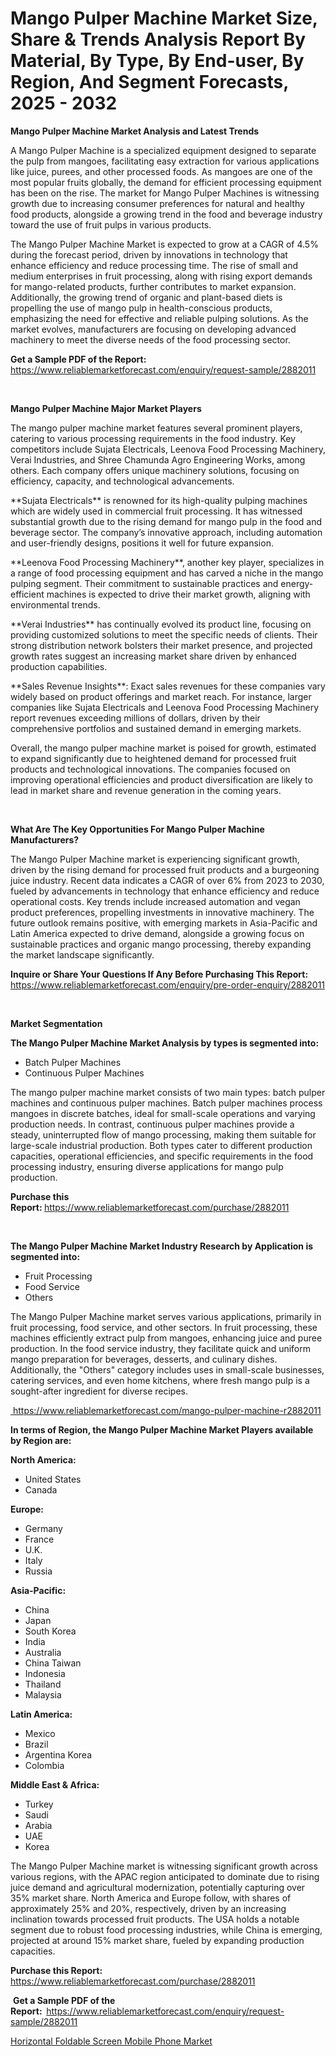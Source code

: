 <p><h1>Mango Pulper Machine Market Size, Share & Trends Analysis Report By Material, By Type, By End-user, By Region, And Segment Forecasts, 2025 - 2032</h1></p><p><strong>Mango Pulper Machine Market Analysis and Latest Trends</strong></p>
<p><p>A Mango Pulper Machine is a specialized equipment designed to separate the pulp from mangoes, facilitating easy extraction for various applications like juice, purees, and other processed foods. As mangoes are one of the most popular fruits globally, the demand for efficient processing equipment has been on the rise. The market for Mango Pulper Machines is witnessing growth due to increasing consumer preferences for natural and healthy food products, alongside a growing trend in the food and beverage industry toward the use of fruit pulps in various products.</p><p>The Mango Pulper Machine Market is expected to grow at a CAGR of 4.5% during the forecast period, driven by innovations in technology that enhance efficiency and reduce processing time. The rise of small and medium enterprises in fruit processing, along with rising export demands for mango-related products, further contributes to market expansion. Additionally, the growing trend of organic and plant-based diets is propelling the use of mango pulp in health-conscious products, emphasizing the need for effective and reliable pulping solutions. As the market evolves, manufacturers are focusing on developing advanced machinery to meet the diverse needs of the food processing sector.</p></p>
<p><strong>Get a Sample PDF of the Report:&nbsp;</strong> <a href="https://www.reliablemarketforecast.com/enquiry/request-sample/2882011?utm_campaign=2481&utm_medium=2&utm_source=Github&utm_content=ia&utm_term=12032025&utm_id=mango-pulper-machine">https://www.reliablemarketforecast.com/enquiry/request-sample/2882011</a></p>
<p>&nbsp;</p>
<p><strong>Mango Pulper Machine Major Market Players</strong></p>
<p><p>The mango pulper machine market features several prominent players, catering to various processing requirements in the food industry. Key competitors include Sujata Electricals, Leenova Food Processing Machinery, Verai Industries, and Shree Chamunda Agro Engineering Works, among others. Each company offers unique machinery solutions, focusing on efficiency, capacity, and technological advancements.</p><p>**Sujata Electricals** is renowned for its high-quality pulping machines which are widely used in commercial fruit processing. It has witnessed substantial growth due to the rising demand for mango pulp in the food and beverage sector. The company’s innovative approach, including automation and user-friendly designs, positions it well for future expansion.</p><p>**Leenova Food Processing Machinery**, another key player, specializes in a range of food processing equipment and has carved a niche in the mango pulping segment. Their commitment to sustainable practices and energy-efficient machines is expected to drive their market growth, aligning with environmental trends.</p><p>**Verai Industries** has continually evolved its product line, focusing on providing customized solutions to meet the specific needs of clients. Their strong distribution network bolsters their market presence, and projected growth rates suggest an increasing market share driven by enhanced production capabilities.</p><p>**Sales Revenue Insights**: Exact sales revenues for these companies vary widely based on product offerings and market reach. For instance, larger companies like Sujata Electricals and Leenova Food Processing Machinery report revenues exceeding millions of dollars, driven by their comprehensive portfolios and sustained demand in emerging markets. </p><p>Overall, the mango pulper machine market is poised for growth, estimated to expand significantly due to heightened demand for processed fruit products and technological innovations. The companies focused on improving operational efficiencies and product diversification are likely to lead in market share and revenue generation in the coming years.</p></p>
<p>&nbsp;</p>
<p><strong>What Are The Key Opportunities For Mango Pulper Machine Manufacturers?</strong></p>
<p><p>The Mango Pulper Machine market is experiencing significant growth, driven by the rising demand for processed fruit products and a burgeoning juice industry. Recent data indicates a CAGR of over 6% from 2023 to 2030, fueled by advancements in technology that enhance efficiency and reduce operational costs. Key trends include increased automation and vegan product preferences, propelling investments in innovative machinery. The future outlook remains positive, with emerging markets in Asia-Pacific and Latin America expected to drive demand, alongside a growing focus on sustainable practices and organic mango processing, thereby expanding the market landscape significantly.</p></p>
<p><strong>Inquire or Share Your Questions If Any Before Purchasing This Report:</strong> <a href="https://www.reliablemarketforecast.com/enquiry/pre-order-enquiry/2882011?utm_campaign=2481&utm_medium=2&utm_source=Github&utm_content=ia&utm_term=12032025&utm_id=mango-pulper-machine">https://www.reliablemarketforecast.com/enquiry/pre-order-enquiry/2882011</a></p>
<p>&nbsp;</p>
<p><strong>Market Segmentation</strong></p>
<p><strong>The Mango Pulper Machine Market Analysis by types is segmented into:</strong></p>
<p><ul><li>Batch Pulper Machines</li><li>Continuous Pulper Machines</li></ul></p>
<p><p>The mango pulper machine market consists of two main types: batch pulper machines and continuous pulper machines. Batch pulper machines process mangoes in discrete batches, ideal for small-scale operations and varying production needs. In contrast, continuous pulper machines provide a steady, uninterrupted flow of mango processing, making them suitable for large-scale industrial production. Both types cater to different production capacities, operational efficiencies, and specific requirements in the food processing industry, ensuring diverse applications for mango pulp production.</p></p>
<p><strong>Purchase this Report:&nbsp;</strong><a href="https://www.reliablemarketforecast.com/purchase/2882011?utm_campaign=2481&utm_medium=2&utm_source=Github&utm_content=ia&utm_term=12032025&utm_id=mango-pulper-machine">https://www.reliablemarketforecast.com/purchase/2882011</a></p>
<p>&nbsp;</p>
<p><strong>The Mango Pulper Machine Market Industry Research by Application is segmented into:</strong></p>
<p><ul><li>Fruit Processing</li><li>Food Service</li><li>Others</li></ul></p>
<p><p>The Mango Pulper Machine market serves various applications, primarily in fruit processing, food service, and other sectors. In fruit processing, these machines efficiently extract pulp from mangoes, enhancing juice and puree production. In the food service industry, they facilitate quick and uniform mango preparation for beverages, desserts, and culinary dishes. Additionally, the "Others" category includes uses in small-scale businesses, catering services, and even home kitchens, where fresh mango pulp is a sought-after ingredient for diverse recipes.</p></p>
<p><a href="https://www.reliablemarketforecast.com/mango-pulper-machine-r2882011?utm_campaign=2481&utm_medium=2&utm_source=Github&utm_content=ia&utm_term=12032025&utm_id=mango-pulper-machine">&nbsp;https://www.reliablemarketforecast.com/mango-pulper-machine-r2882011</a></p>
<p><strong>In terms of Region, the Mango Pulper Machine Market Players available by Region are:</strong></p>
<p>
    <p> <strong> North America: </strong>
        <ul>
            <li>United States</li>
            <li>Canada</li>
        </ul>
        </p> 
    <p> <strong> Europe: </strong>
        <ul>
            <li>Germany</li>
            <li>France</li>
            <li>U.K.</li>
            <li>Italy</li>
            <li>Russia</li>
        </ul>
        </p> 
    <p> <strong> Asia-Pacific: </strong>
        <ul>
            <li>China</li>
            <li>Japan</li>
            <li>South Korea</li>
            <li>India</li>
            <li>Australia</li>
            <li>China Taiwan</li>
            <li>Indonesia</li>
            <li>Thailand</li>
            <li>Malaysia</li>
        </ul>
        </p> 
    <p> <strong> Latin America: </strong>
        <ul>
            <li>Mexico</li>
            <li>Brazil</li>
            <li>Argentina Korea</li>
            <li>Colombia</li>
        </ul>
        </p> 
    <p> <strong> Middle East & Africa: </strong>
        <ul>
            <li>Turkey</li>
            <li>Saudi</li>
            <li>Arabia</li>
            <li>UAE</li>
            <li>Korea</li>
        </ul>
    </p>
    </p>
<p><p>The Mango Pulper Machine market is witnessing significant growth across various regions, with the APAC region anticipated to dominate due to rising juice demand and agricultural modernization, potentially capturing over 35% market share. North America and Europe follow, with shares of approximately 25% and 20%, respectively, driven by an increasing inclination towards processed fruit products. The USA holds a notable segment due to robust food processing industries, while China is emerging, projected at around 15% market share, fueled by expanding production capacities.</p></p>
<p><strong>Purchase this Report: </strong><a href="https://www.reliablemarketforecast.com/purchase/2882011?utm_campaign=2481&utm_medium=2&utm_source=Github&utm_content=ia&utm_term=12032025&utm_id=mango-pulper-machine">https://www.reliablemarketforecast.com/purchase/2882011</a></p>
<p>&nbsp;<strong>Get a Sample PDF of the Report:&nbsp;&nbsp;</strong><a href="https://www.reliablemarketforecast.com/enquiry/request-sample/2882011?utm_campaign=2481&utm_medium=2&utm_source=Github&utm_content=ia&utm_term=12032025&utm_id=mango-pulper-machine">https://www.reliablemarketforecast.com/enquiry/request-sample/2882011</a></p>
<p><strong></strong></p>
<p><p><a href="https://github.com/maclarensidney/Market-Research-Report-List-1/blob/main/horizontal-foldable-screen-mobile-phone-market.md?utm_campaign=2481&utm_medium=2&utm_source=Github&utm_content=ia&utm_term=12032025&utm_id=mango-pulper-machine">Horizontal Foldable Screen Mobile Phone Market</a></p></p>